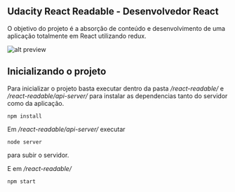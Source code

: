 ## Udacity React Readable - Desenvolvedor React

O objetivo do projeto é a absorção de conteúdo e desenvolvimento de uma aplicação totalmente em React utilizando redux.

![alt preview](https://i.imgur.com/eULo2rX.png)

## Inicializando o projeto 

Para inicializar o projeto basta executar dentro da pasta */react-readable/* e */react-readable/api-server/* para instalar as dependencias tanto do servidor como da aplicação.

```
npm install 
```

Em */react-readable/api-server/* executar

```
node server
```
para subir o servidor.

E em */react-readable/*

```
npm start
```
